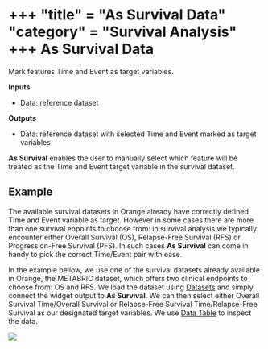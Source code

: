 +++
"title" = "As Survival Data"
"category" = "Survival Analysis"
+++
As Survival Data
================
Mark features Time and Event as target variables.

**Inputs**

- Data: reference dataset

**Outputs**

- Data: reference dataset with selected Time and Event marked as target variables

**As Survival** enables the user to manually select which feature will be treated as the Time and Event target variable in the survival dataset.

Example
-------
The available survival datasets in Orange already have correctly defined Time and Event variable as target. However in some cases there are more than one survival enpoints to choose from: in survival analysis we typically encounter either Overall Survival (OS), Relapse-Free Survival (RFS) or Progression-Free Survival (PFS). In such cases **As Survival** can come in handy to pick the correct Time/Event pair with ease.

In the example bellow, we use one of the survival datasets already available in Orange, the METABRIC dataset, which offers two clinical endpoints to choose from: OS and RFS. We load the dataset using [Datasets](https://orangedatamining.com/widget-catalog/data/datasets/) and simply connect the widget output to **As Survival**. We can then select either Overall Survival Time/Overall Survival or Relapse-Free Survival Time/Relapse-Free Survival as our designated target variables. We use [Data Table](https://orangedatamining.com/widget-catalog/data/datatable/) to inspect the data.

![](../images/AsSurvival-Example.png)

